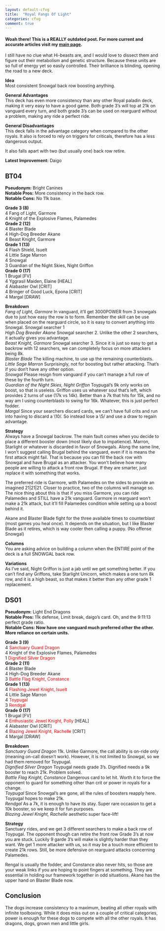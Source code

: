```yaml
---
layout: default-cfvg
title:  "Royal Fangs Of Light"
categories: cfvg
comment: true
---
```


####  Woah there! This is a REALLY outdated post. For more current and accurate articles visit my [main page](/cfvg).

<p>I still have no clue what Hi-beasts are, and I would love to dissect them and figure out their metabolism and genetic structure. Because these units are so full of energy yet so easily controlled. Their brilliance is blinding, opening the road to a new deck.</p>
<p><strong>Idea</strong><br />
Most consistent Snowgal back row boosting anything.</p>
<p><strong>General Advantages<br />
</strong>This deck has even more consistency than any other Royal paladin deck, making it very easy to have a good game. Both grade 3&#8217;s will top at 21k on vanguard every turn, and both grade 3&#8217;s can be used on rearguard without a problem, making any ride a perfect ride.</p><!-- more -->
<p><strong>General Disadvantages</strong><br />
This deck falls in the advantage category when compared to the other royals. It also is forced to rely on triggers for criticals, therefore has a less dangerous output.</p>
<p>It also falls apart with two (but usually one) back row retire.</p>
<p><strong>Latest Improvement:</strong> Daigo</p>
<h2>BT04</h2>
<p><strong>Pseudonym:</strong> Bright Canines<br />
<strong>Notable Pros:</strong> More consistency in the back row.<br />
<strong>Notable Cons:</strong> No 11k base.</p>
<p><strong>Grade 3 (8)</strong><br />
4 Fang of Light, Garmore<br />
4 Knight of the Explosive Flames, Palamedes<br />
<strong>Grade 2 (12)</strong><br />
4 Blaster Blade<br />
4 High-Dog Breeder Akane<br />
4 Beast Knight, Garmore<br />
<strong>Grade 1 (13)</strong><br />
4 Flash Shield, Isuelt<br />
4 Little Sage Marron<br />
4 Snowgal<br />
3 Guardian of the Night Skies, Night Griffon<br />
<strong>Grade 0 (17)</strong><br />
1 Brugal [FV]<br />
4 Yggrasil Maiden, Elaine [HEAL]<br />
4 Alabaster Owl [CRIT]<br />
4 Bringer of Good Luck, Epona [CRIT]<br />
4 Margal [DRAW]</p>
<p><strong>Breakdown</strong><br />
<em>Fang of Light, Garmore</em> In vanguard, it&#8217;ll get 3000POWER from 3 snowgals due to just how easy the row is to form. Remember the skill can be use when placed on the rearguard circle, so it is easy to convert anything into Snowgal. Snowgal searcher 1<br />
<em>High Dog Breeder Akane</em> Snowgal searcher 2. Unlike the other 2 searchers, it actually gives you advantage.<br />
<em>Beast Knight, Garmore</em> Snowgal searcher 3. Since it is just so easy to get a backrow with 12 searchers, we can completely focus on more attackers being 8k.<br />
<em>Blaster Blade</em> The killing machine, to use up the remaining counterblasts.<br />
<em>Little Sage Marron</em> Surprisingly, not for boosting but rather attacking. That&#8217;s if you don&#8217;t have any other option.<br />
<em>Snowgal</em> Please resign from vanguard if you can&#8217;t manage a full row of these by the fourth turn.<br />
<em>Guardian of the Night Skies, Night Griffon</em> Toypugal&#8217;s 9k only works on boost, so that is useless. Griffon uses us whatever soul that&#8217;s left, which provides 2 turns of use (17k vs 14k). Better than a 7k that hits for 15k, and no way am I using counterblasts to swing for 16k. Whatever, this is just perfect fodder.<br />
<em>Margal</em> Since your searchers discard cards, we can&#8217;t have full crits and run into having to discard a \10/. So instead lose a \5/ and use a draw to regain advantage.</p>
<p><strong>Strategy</strong><br />
Always have a Snowgal backrow. The main fault comes when you decide to place a different booster down (most likely due to impatience). Marron, Starlight or whatever is discarded in favor of Snowgals. Along the same line, I won&#8217;t suggest calling Brugal behind the vanguard, even if it is means the first attack might fail. That is because you can fill the back row with Snowgal and have Brugal as an attacker. You won&#8217;t believe how many people are willing to attack a front row Brugal. If they are smarter, just replace it with something that works.</p>
<p>The preferred ride is Garmore, with Palamedes on the sides to provide an imagined 21|21|21. Closer to practice, two of the columns will manage so. The nice thing about this is that if you miss Garmore, you can ride Palamedes and STILL have a 21k vanguard. Garmore in rearguard won&#8217;t make a 21k attack, but it&#8217;ll fill Palamedes condition while setting up a boost behind it.</p>
<p>Akane and Blaster Blade fight for the three available times to counterblast (most games you heal once). It depends on the situation, but I like Blaster Blade as it retires, which is way cooler then calling a puppy. (No offense Snowgal)</p>
<p><strong>Columns</strong><br />
You are asking advice on building a column when the ENTIRE point of the deck is a full SNOWGAL back row.</p>
<p><strong>Variations</strong><br />
As I&#8217;ve said, Night Griffon is just a jab until we get something better. If you can&#8217;t find any Griffons, take Starlight Unicorn, which makes a one turn 8k row, and it is a high beast, so that makes it better than any other grade 1 replacement.</p>
<p><a name="DS01"></a></p>
<h2>DS01</h2>
<p><strong>Pseudonym:</strong> Light End Dragons<br />
<strong>Notable Pros:</strong> 11k defense, Limit break, daigo&#8217;s card. Oh, and the 9:11:13 perfect grade ratio.<br />
<strong>Notable Cons: Now have one vanguard much preferred other the other. More reliance on certain units.</strong></p>
<p><strong>Grade 3 (9)</strong><br />
4 <span style="color:#ff0000;">Sanctuary Guard Dragon</span><br />
4 Knight of the Explosive Flames, Palamedes<br />
1 <span style="color:#ff0000;">Dignified Silver Dragon</span><br />
<strong>Grade 2 (11)</strong><br />
4 Blaster Blade<br />
4 High-Dog Breeder Akane<br />
3 <span style="color:#ff0000;">Battle Flag Knight, Constance</span><br />
<strong>Grade 1 (13)</strong><br />
4 <span style="color:#ff0000;">Flashing Jewel Knight, Isuelt</span><br />
4 Little Sage Marron<br />
4 <span style="color:#ff0000;">Toypugal</span><br />
3 <span style="color:#ff0000;">Rendgal</span><br />
<strong>Grade 0 (17)</strong><br />
1 Brugal [FV]<br />
4 <span style="color:#ff0000;">Enthusiastic Jewel Knight, Polly</span> [HEAL]<br />
4 Alabaster Owl [CRIT]<br />
4 <span style="color:#ff0000;">Blazing Jewel Knight, Rachelle</span> [CRIT]<br />
4 Margal [DRAW]</p>
<p><strong>Breakdown</strong><br />
<em>Sanctuary Guard Dragon</em> 11k. Unlike Garmore, the call ability is on-ride only (meaning on-call doesn&#8217;t work). However, it is not limited to Snowgal, so we had them removed for Toypugal.<br />
<em>Dignified Silver Dragon</em> Toypugal needs grade 3&#8217;s. Dignified needs a 9k booster to reach 21k. Problem solved.<br />
<em>Battle Flag Knight, Constance</em> Dangerous card to let hit. Worth it to force the opponent to guard for something other than crit or power in royals for a change.<br />
<em>Toypugal</em> Since Snowgal&#8217;s are gone, all the rules of boosters reapply here. Toypugal hopes to make 21k.<br />
<em>Rendgal</em> As a 7k, it is enough to have its stay. Super rare occasion to get a 10k booster, so we keep it for fun purposes.<br />
<em>Blazing Jewel Knight, Rachelle</em> aesthetic super face-lift!</p>
<p><strong>Strategy</strong><br />
Sanctuary rides, and we get 3 different searchers to make a back row of Toypugal. The opponent though can retire the front row Grade 3&#8217;s at now you are stuck. Luckily 9 garde 3&#8217;s will make is slightly harder than they want. We get 1 more attacker with us, so it may be a touch more efficient to create 21k rows. Still, be more defensive on rearguard attacks concerning Palamedes.</p>
<p>Rengal is usually the fodder, and Constance also never hits, so those are your weak links if you are hoping to point fingers at something. They are essential in holding our framework together in odd situations. Akane has the upper hand on Blaster Blade now.</p>
<h2>Conclusion</h2>
<p>The dogs increase consistency to a maximum, beating all other royals with infinite toolboxing. While it does miss out on a couple of critical categories, power is enough for these dogs to compete with all the other royals. It has dragons, dogs, grown men and little girls.<i class="fa fa-stop"></i></p>
